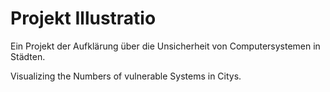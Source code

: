 # Projekt Illustratio

Ein Projekt der Aufklärung über die Unsicherheit von Computersystemen in Städten.

Visualizing the Numbers of vulnerable Systems in Citys.
